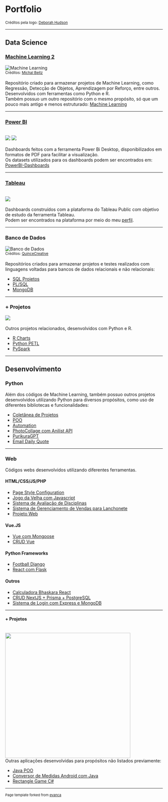 # Portfolio
<sub>Créditos pela logo: [Deborah Hudson](https://pixabay.com/pt/photos/caneta-caligrafia-escrita-carta-3481061/)</sub><br/>

---
## Data Science
### [Machine Learning 2](https://github.com/caneta9999/UsandoMachineLearning-Projetos2)
![Machine Learning](./images/machine_learning.jpg)<br/>
<sub>Créditos: [Michal Beitz](https://pixabay.com/pt/photos/rob%C3%B4-el%C3%A9trico-m%C3%A3o-pl%C3%A1stico-oi-5181307/)</sub><br/>
<br/>Repositório criado para armazenar projetos de Machine Learning, como Regressão, Detecção de Objetos, Aprendizagem por Reforço, entre outros. Desenvolvidos com ferramentas como Python e R.
<br/>Também possuo um outro repositório com o mesmo propósito, só que um pouco mais antigo e menos estruturado: [Machine Learning](https://github.com/caneta9999/UsandoMachineLearning-Projetos)

---
### [Power BI](https://drive.google.com/drive/u/0/folders/1o1pWwGThcNKxJIpAcpyJP4Ejw6yietJW)
<br/><img src="images/dashboard3.png?raw=true"/> <img src="images/dashboard4.png?raw=true"/><br/>
<br/>Dashboards feitos com a ferramenta Power Bi Desktop, disponibilizados em formatos de PDF para facilitar a visualização.
<br/>Os datasets utilizados para os dashboards podem ser encontrados em: [PowerBI-Dashboards](https://github.com/caneta9999/PowerBI-Dashboards)

---
### [Tableau](https://public.tableau.com/app/profile/tiago.coviello/vizzes)
<br/><img src="images/tableau1.png?raw=true"/>          
<br/>Dashboards construídos com a plataforma do Tableau Public com objetivo de estudo da ferramenta Tableau.
<br/>Podem ser encontrados na plataforma por meio do meu [perfil](https://public.tableau.com/app/profile/tiago.coviello/vizzes).

---
### Banco de Dados
![Banco de Dados](./images/banco_de_dados.jpg)<br/>
<sub>Créditos: [QuinceCreative](https://pixabay.com/pt/photos/servidor-tecnologia-rede-dados-2891812/)</sub><br/>
<br/>Repositórios criados para armazenar projetos e testes realizados com linguagens voltadas para bancos de dados relacionais e não relacionais:
- [SQL Projetos](https://github.com/caneta9999/UsandoSQL-Projetos)
- [PL/SQL](https://github.com/caneta9999/PLSQL-Tests)
- [MongoDB](https://github.com/caneta9999/MongoDB)

---
### + Projetos
![](./images/charts.gif) <br/>
<br/> Outros projetos relacionados, desenvolvidos com Python e R.
- [R Charts](https://github.com/caneta9999/R-Charts)
- [Python PETL](https://github.com/caneta9999/Python-PETL)
- [PySpark](https://github.com/caneta9999/PySpark)

---
## Desenvolvimento
### Python
Além dos códigos de Machine Learning, também possuo outros projetos desenvolvidos utilizando Python para diversos propósitos, como uso de diferentes bibliotecas e funcionalidades:
- [Coletânea de Projetos](https://github.com/caneta9999/UsandoPython-Projetos)
- [POO](https://github.com/caneta9999/OOPPython)
- [Automation](https://github.com/caneta9999/AutomationPython)
- [PhotoCollage com Anilist API](https://github.com/caneta9999/PhotoCollage_AnimeCharacters)
- [PurikuraGPT](https://github.com/caneta9999/PurikuraGPT)
- [Email Daily Quote](https://github.com/caneta9999/Email-Daily-Quote)

---
### Web
Códigos webs desenvolvidos utilizando diferentes ferramentas.
#### HTML/CSS/JS/PHP
- [Page Style Configuration](https://github.com/caneta9999/Page-Style-Configuration)
- [Jogo da Velha com Javascript](https://github.com/caneta9999/JavaScript-Jogo-da-Velha)
- [Sistema de Avaliação de Disciplinas](https://github.com/caneta9999/sistema-avaliacaodisciplinas)
- [Sistema de Gerenciamento de Vendas para Lanchonete](https://github.com/caneta9999/sgv-lanchonete)
- [Projeto Web](https://github.com/caneta9999/Projeto-Web)

#### Vue.JS
- [Vue com Mongoose](https://github.com/caneta9999/Teste-Vue-Mongoose-Express-Axios)
- [CRUD Vue](https://github.com/caneta9999/CRUD-Vue-JSONServer-Axios)

#### Python Frameworks
- [Football Django](https://github.com/caneta9999/Football-Django)
- [React com Flask](https://github.com/caneta9999/Teste-React-Flask)

#### Outros
- [Calculadora Bhaskara React](https://github.com/caneta9999/Calculadora-Bhaskara-React)
- [CRUD NextJS + Prisma + PostgreSQL](https://github.com/caneta9999/CRUD-NextJS-Prisma-PostgreSQL)
- [Sistema de Login com Express e MongoDB](https://github.com/caneta9999/SistemaLogin-Express-MongoDB)

---
#### + Projetos
<br/><img src="images/rectangle_game.gif?raw=true" width="400"/>
<br/>Outras aplicações desenvolvidas para propósitos não listados previamente:
- [Java POO](https://github.com/caneta9999/Projeto-POO)
- [Conversor de Medidas Android com Java](https://github.com/caneta9999/Conversor-Medidas-Android)
- [Rectangle Game C#](https://github.com/caneta9999/Rectangle-Game)

---
<p style="font-size:11px">Page template forked from <a href="https://github.com/evanca/quick-portfolio">evanca</a></p>
<!-- Remove above link if you don't want to attibute -->
